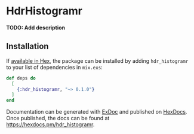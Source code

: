 # HdrHistogramr

**TODO: Add description**

## Installation

If [available in Hex](https://hex.pm/docs/publish), the package can be installed
by adding `hdr_histogramr` to your list of dependencies in `mix.exs`:

```elixir
def deps do
  [
    {:hdr_histogramr, "~> 0.1.0"}
  ]
end
```

Documentation can be generated with [ExDoc](https://github.com/elixir-lang/ex_doc)
and published on [HexDocs](https://hexdocs.pm). Once published, the docs can
be found at <https://hexdocs.pm/hdr_histogramr>.

